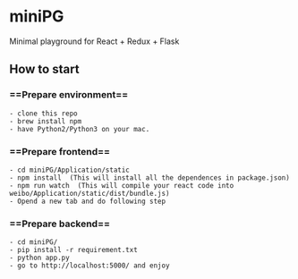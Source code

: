 # miniPG
Minimal playground for React + Redux + Flask

## How to start 
  ### ==Prepare environment==
    - clone this repo
    - brew install npm
    - have Python2/Python3 on your mac.

  ### ==Prepare frontend==
    - cd miniPG/Application/static   
    - npm install  (This will install all the dependences in package.json)
    - npm run watch  (This will compile your react code into weibo/Application/static/dist/bundle.js)
    - Opend a new tab and do following step

  ### ==Prepare backend==
    - cd miniPG/
    - pip install -r requirement.txt
    - python app.py
    - go to http://localhost:5000/ and enjoy
